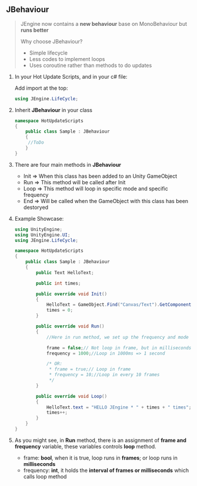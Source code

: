 ## JBehaviour

> JEngine now contains a **new behaviour** base on MonoBehaviour but **runs better**
>
> Why choose JBehaviour?
>
> - Simple lifecycle
> - Less codes to implement loops
> - Uses coroutine rather than methods to do updates



1. In your Hot Update Scripts, and in your c# file:

   Add import at the top:

   ```c#
   using JEngine.LifeCycle;
   ```

2. Inherit **JBehaviour** in your class

   ```c#
   namespace HotUpdateScripts
   {
       public class Sample : JBehaviour
       {
       	//ToDo
       }
   }
   ```

3. There are four main methods in **JBehaviour**

   - Init => When this class has been added to an Unity GameObject
   - Run => This method will be called after Init
   - Loop => This method will loop in specific mode and specific frequency
   - End => Will be called when the GameObject with this class has been destoryed

4. Example Showcase:

   ```c#
   using UnityEngine;
   using UnityEngine.UI;
   using JEngine.LifeCycle;
   
   namespace HotUpdateScripts
   {
       public class Sample : JBehaviour
       {
           public Text HelloText;
   
           public int times;
   
           public override void Init()
           {
               HelloText = GameObject.Find("Canvas/Text").GetComponent<Text>();
               times = 0;
           }
   
           public override void Run()
           {
               //Here in run method, we set up the frequency and mode of loop.
   
               frame = false;// Not loop in frame, but in milliseconds
               frequency = 1000;//Loop in 1000ms => 1 second
   
               /* OR:
                * frame = true;// Loop in frame
                * frequency = 10;//Loop in every 10 frames
                */
           }
   
           public override void Loop()
           {
               HelloText.text = "HELLO JEngine * " + times + " times";
               times++;
           }
       }
   }
   ```

5. As you might see, in **Run** method, there is an assignment of **frame and frequency** variable, these variables controls **loop** method.

   - frame: **bool**, when it is true, loop runs in **frames**; or loop runs in **milliseconds** 
   - frequency: **int**, it holds the **interval of frames or milliseconds** which calls loop method